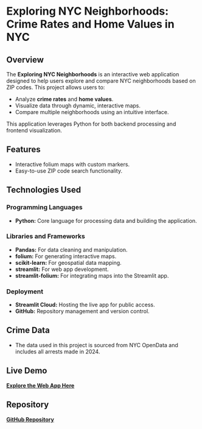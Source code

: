 # Exploring NYC Neighborhoods: Crime Rates and Home Values in NYC

## Overview
The **Exploring NYC Neighborhoods** is an interactive web application designed to help users explore and compare NYC neighborhoods based on ZIP codes. This project allows users to:
- Analyze **crime rates** and **home values**.
- Visualize data through dynamic, interactive maps.
- Compare multiple neighborhoods using an intuitive interface.

This application leverages Python for both backend processing and frontend visualization.

## Features
- Interactive folium maps with custom markers.
- Easy-to-use ZIP code search functionality.

## Technologies Used
### Programming Languages
- **Python:**  Core language for processing data and building the application.
### Libraries and Frameworks
- **Pandas:** For data cleaning and manipulation.
- **folium:** For generating interactive maps.
- **scikit-learn:**  For geospatial data mapping.
- **streamlit:**  For web app development.
- **streamlit-folium:** For integrating maps into the Streamlit app.

### Deployment
- **Streamlit Cloud:**  Hosting the live app for public access.
- **GitHub:**  Repository management and version control.

## Crime Data
- The data used in this project is sourced from NYC OpenData and includes all arrests made in 2024.


## Live Demo
[**Explore the Web App Here**](https://zip-code-explorer-nyc.streamlit.app/)

## Repository
[**GitHub Repository**](https://github.com/b-mozz/zip-code-explorer)
